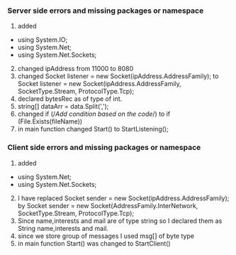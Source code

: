 ### Server side errors  and missing packages or namespace
1. added 
- using System.IO;
- using System.Net;
- using System.Net.Sockets;
2. changed ipAddress from 11000 to  8080
3. changed  Socket listener = new Socket(ipAddress.AddressFamily); to         Socket listener = new Socket(ipAddress.AddressFamily, SocketType.Stream, ProtocolType.Tcp);
4. declared bytesRec as of type of int.
5. string[] dataArr = data.Split(',');
6. changed if (/*Add condition based on the code*/) to if (File.Exists(fileName))
7. in main function changed Start() to StartListening();
### Client side errors and missing packages or namespace
1. added
- using System.Net;
- using System.Net.Sockets;

2. I have replaced Socket sender = new Socket(ipAddress.AddressFamily); by Socket sender = new Socket(AddressFamily.InterNetwork, SocketType.Stream, ProtocolType.Tcp);
3. Since name,interests and mail are of type string so I declared them as String name,interests and mail.
4. since we store group of messages I used msg[] of byte type
5. in main function Start() was changed to StartClient()
